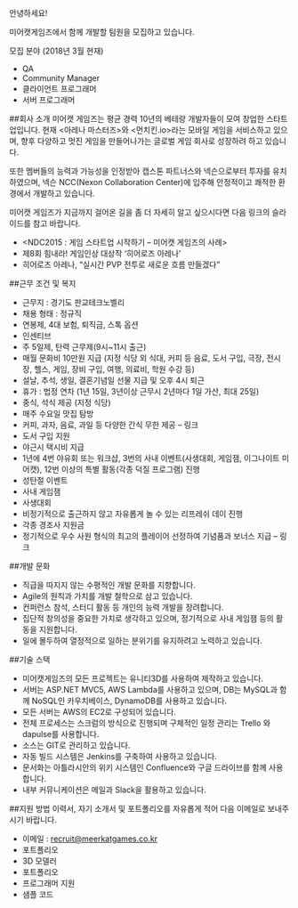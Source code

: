 안녕하세요!

미어캣게임즈에서 함께 개발할 팀원을 모집하고 있습니다.

모집 분야 (2018년 3월 현재)

 - QA
 - Community Manager
 - 클라이언트 프로그래머
 - 서버 프로그래머

##회사 소개
미어캣 게임즈는 평균 경력 10년의 베테랑 개발자들이 모여 창업한 스타트업입니다. 현재 <아레나 마스터즈>와 <먼치킨.io>라는 모바일 게임을 서비스하고 있으며, 향후 다양하고 멋진 게임을 만들어나가는 글로벌 게임 회사로 성장하려 하고 있습니다.

또한 멤버들의 능력과 가능성을 인정받아 캡스톤 파트너스와 넥슨으로부터 투자를 유치하였으며, 넥슨 NCC(Nexon Collaboration Center)에 입주해 안정적이고 쾌적한 환경에서 개발하고 있습니다.

미어캣 게임즈가 지금까지 걸어온 길을 좀 더 자세히 알고 싶으시다면 다음 링크의 슬라이드를 참고 바랍니다.

 - <NDC2015 : 게임 스타트업 시작하기 – 미어캣 게임즈의 사례>
 - 제8회 힘내라! 게임인상 대상작 ‘히어로즈 아레나’
 - 히어로즈 아레나, “실시간 PVP 전투로 새로운 흐름 만들겠다”
 
##근무 조건 및 복지
 - 근무지 : 경기도 판교테크노벨리
 - 채용 형태 : 정규직
 - 연봉제, 4대 보험, 퇴직금, 스톡 옵션
 - 인센티브
 - 주 5일제, 탄력 근무제(9시~11시 출근)
 - 매월 문화비 10만원 지급 (지정 식당 외 식대, 커피 등 음료, 도서 구입, 극장, 전시장, 헬스, 게임, 장비 구입, 여행, 의료비, 학원 수강 등)
 - 설날, 추석, 생일, 결혼기념일 선물 지급 및 오후 4시 퇴근
 - 휴가 : 법정 연차 (1년 15일, 3년이상 근무시 2년마다 1일 가산, 최대 25일)
 - 중식, 석식 제공 (지정 식당)
 - 매주 수요일 맛집 탐방
 - 커피, 과자, 음료, 과일 등 다양한 간식 무한 제공 – 링크
 - 도서 구입 지원
 - 야근시 택시비 지급
 - 1년에 4번 야유회 또는 워크샵, 3번의 사내 이벤트(사생대회, 게임잼, 이그나이트 미어캣), 12번 이상의 특별 활동(각종 덕질 프로그램) 진행
  - 성탄절 이벤트
  - 사내 게임잼
  - 사생대회
 - 비정기적으로 출근하지 않고 자유롭게 놀 수 있는 리프레쉬 데이 진행
 - 각종 경조사 지원금
 - 정기적으로 우수 사원 형식의 최고의 플레이어 선정하여 기념품과 보너스 지급 – 링크

##개발 문화
 - 직급을 따지지 않는 수평적인 개발 문화를 지향합니다.
 - Agile의 원칙과 가치를 개발 철학으로 삼고 있습니다.
 - 컨퍼런스 참석, 스터디 활동 등 개인의 능력 개발을 장려합니다.
 - 집단적 창의성을 중요한 가치로 생각하고 있으며, 정기적으로 사내 게임잼 등의 활동을 지원합니다.
 - 일에 몰두하여 열정적으로 일하는 분위기를 유지하려고 노력하고 있습니다.
 
##기술 스택
 - 미어캣게임즈의 모든 프로젝트는 유니티3D를 사용하여 제작하고 있습니다.
 - 서버는 ASP.NET MVC5, AWS Lambda를 사용하고 있으며, DB는 MySQL과 함께 NoSQL인 카우치베이스, DynamoDB를 사용하고 있습니다.
 - 모든 서버는 AWS의 EC2로 구성되어 있습니다.
 - 전체 프로세스는 스크럼의 방식으로 진행되며 구체적인 일정 관리는 Trello 와 dapulse를 사용합니다.
 - 소스는 GIT로 관리하고 있습니다.
 - 자동 빌드 시스템은 Jenkins를 구축하여 사용하고 있습니다.
 - 문서화는 아틀라시안의 위키 시스템인 Confluence와 구글 드라이브를 함께 사용합니다.
 - 내부 커뮤니케이션은 메일과 Slack을 활용하고 있습니다.
 
##지원 방법
이력서, 자기 소개서 및 포트폴리오를 자유롭게 적어 다음 이메일로 보내주시기 바랍니다.

 - 이메일 : recruit@meerkatgames.co.kr
 - 포트폴리오
  - 3D 모델러
   - 포트폴리오
  - 프로그래머 지원
   - 샘플 코드
  
